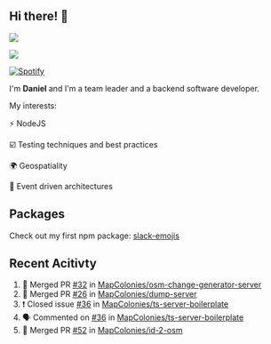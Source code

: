 ## Hi there! 👋
<p>
  <img src="https://i.imgur.com/agb7xe9.png" />
</p>
<p>
  <img src="https://github-readme-stats.vercel.app/api?username=syncush&theme=tokyonight">
</p>

[![Spotify](https://novatorem-rust.vercel.app/api/spotify)](https://open.spotify.com/user/syncush)

I'm **Daniel** and I'm a team leader and a backend software developer.

My interests:

⚡ NodeJS

☑️ Testing techniques and best practices

🌍 Geospatiality

🧠 Event driven architectures

## Packages
Check out my first npm package: [slack-emojis](https://www.npmjs.com/package/slack-emojis)

## Recent Acitivty
<!--START_SECTION:activity-->
1. 🎉 Merged PR [#32](https://github.com/MapColonies/osm-change-generator-server/pull/32) in [MapColonies/osm-change-generator-server](https://github.com/MapColonies/osm-change-generator-server)
2. 🎉 Merged PR [#26](https://github.com/MapColonies/dump-server/pull/26) in [MapColonies/dump-server](https://github.com/MapColonies/dump-server)
3. ❗️ Closed issue [#36](https://github.com/MapColonies/ts-server-boilerplate/issues/36) in [MapColonies/ts-server-boilerplate](https://github.com/MapColonies/ts-server-boilerplate)
4. 🗣 Commented on [#36](https://github.com/MapColonies/ts-server-boilerplate/issues/36) in [MapColonies/ts-server-boilerplate](https://github.com/MapColonies/ts-server-boilerplate)
5. 🎉 Merged PR [#52](https://github.com/MapColonies/id-2-osm/pull/52) in [MapColonies/id-2-osm](https://github.com/MapColonies/id-2-osm)
<!--END_SECTION:activity-->

